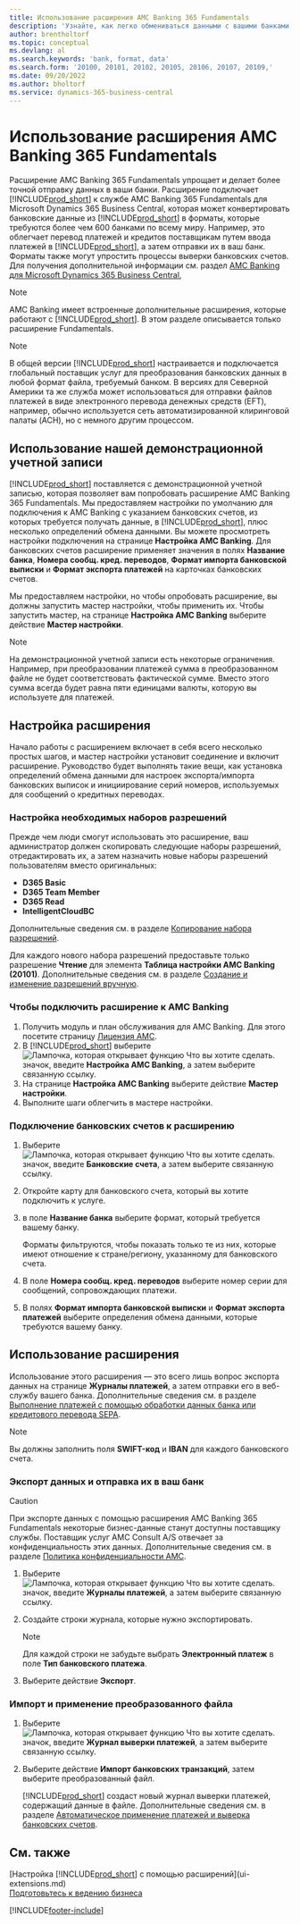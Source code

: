 ```yaml
---
title: Использование расширения AMC Banking 365 Fundamentals
description: 'Узнайте, как легко обмениваться данными с вашими банками, преобразовывая данные в нужный им формат.'
author: brentholtorf
ms.topic: conceptual
ms.devlang: al
ms.search.keywords: 'bank, format, data'
ms.search.form: '20100, 20101, 20102, 20105, 20106, 20107, 20109,'
ms.date: 09/20/2022
ms.author: bholtorf
ms.service: dynamics-365-business-central
---
```


# <a name="use-the-amc-banking-365-fundamentals-extension"></a>Использование расширения AMC Banking 365 Fundamentals

Расширение AMC Banking 365 Fundamentals упрощает и делает более точной отправку данных в ваши банки. Расширение подключает [!INCLUDE[prod_short](includes/prod_short.md)] к службе AMC Banking 365 Fundamentals для Microsoft Dynamics 365 Business Central, которая может конвертировать банковские данные из [!INCLUDE[prod_short](includes/prod_short.md)] в форматы, которые требуются более чем 600 банками по всему миру. Например, это облегчает перевод платежей и кредитов поставщикам путем ввода платежей в [!INCLUDE[prod_short](includes/prod_short.md)], а затем отправки их в ваш банк. Форматы также могут упростить процессы выверки банковских счетов. Для получения дополнительной информации см. раздел [AMC Banking для Microsoft Dynamics 365 Business Central](https://www.amcbanking.com/bc-fundamentals/),

> [!NOTE]
> AMC Banking имеет встроенные дополнительные расширения, которые работают с [!INCLUDE[prod_short](includes/prod_short.md)]. В этом разделе описывается только расширение Fundamentals.

> [!NOTE]
> В общей версии [!INCLUDE[prod_short](includes/prod_short.md)] настраивается и подключается глобальный поставщик услуг для преобразования банковских данных в любой формат файла, требуемый банком. В версиях для Северной Америки та же служба может использоваться для отправки файлов платежей в виде электронного перевода денежных средств (EFT), например, обычно используется сеть автоматизированной клиринговой палаты (ACH), но с немного другим процессом.

## <a name="use-our-demonstration-account"></a>Использование нашей демонстрационной учетной записи

[!INCLUDE[prod_short](includes/prod_short.md)] поставляется с демонстрационной учетной записью, которая позволяет вам попробовать расширение AMC Banking 365 Fundamentals. Мы предоставляем настройки по умолчанию для подключения к AMC Banking с указанием банковских счетов, из которых требуется получать данные, в [!INCLUDE[prod_short](includes/prod_short.md)], плюс несколько определений обмена данными. Вы можете просмотреть настройки подключения на странице **Настройка AMC Banking**. Для банковских счетов расширение применяет значения в полях **Название банка**, **Номера сообщ. кред. переводов**, **Формат импорта банковской выписки** и **Формат экспорта платежей** на карточках банковских счетов.

Мы предоставляем настройки, но чтобы опробовать расширение, вы должны запустить мастер настройки, чтобы применить их. Чтобы запустить мастер, на странице **Настройка AMC Banking** выберите действие **Мастер настройки**.

> [!NOTE]
> На демонстрационной учетной записи есть некоторые ограничения. Например, при преобразовании платежей сумма в преобразованном файле не будет соответствовать фактической сумме. Вместо этого сумма всегда будет равна пяти единицами валюты, которую вы используете для платежей.  

## <a name="setting-up-the-extension"></a>Настройка расширения

Начало работы с расширением включает в себя всего несколько простых шагов, и мастер настройки установит соединение и включит расширение. Руководство будет выполнять такие вещи, как установка определений обмена данными для настроек экспорта/импорта банковских выписок и инициирование серий номеров, используемых для сообщений о кредитных переводах.  

### <a name="to-set-up-the-required-permission-sets"></a>Настройка необходимых наборов разрешений

Прежде чем люди смогут использовать это расширение, ваш администратор должен скопировать следующие наборы разрешений, отредактировать их, а затем назначить новые наборы разрешений пользователям вместо оригинальных:

* **D365 Basic**
* **D365 Team Member**
* **D365 Read**
* **IntelligentCloudBC**

Дополнительные сведения см. в разделе [Копирование набора разрешений](ui-define-granular-permissions.md#copy-a-permission-set).

Для каждого нового набора разрешений предоставьте только разрешение **Чтение** для элемента **Таблица настройки AMC Banking (20101)**. Дополнительные сведения см. в разделе [Создание и изменение разрешений вручную](ui-define-granular-permissions.md#create-a-permission-set).

### <a name="to-connect-the-extension-to-amc-banking"></a>Чтобы подключить расширение к AMC Banking

1. Получить модуль и план обслуживания для AMC Banking. Для этого посетите страницу [Лицензия AMC](https://license.amcbanking.com/register).
2. В [!INCLUDE[prod_short](includes/prod_short.md)] выберите ![Лампочка, которая открывает функцию Что вы хотите сделать.](media/ui-search/search_small.png "Что вы хотите сделать") значок, введите **Настройка AMC Banking**, а затем выберите связанную ссылку.  
3. На странице **Настройка AMC Banking** выберите действие **Мастер настройки**.
4. Выполните шаги облегчить в мастере настройки.

### <a name="to-connect-bank-accounts-to-the-extension"></a>Подключение банковских счетов к расширению

1. Выберите ![Лампочка, которая открывает функцию Что вы хотите сделать.](media/ui-search/search_small.png "Что вы хотите сделать") значок, введите **Банковские счета**, а затем выберите связанную ссылку.
2. Откройте карту для банковского счета, который вы хотите подключить к услуге.
3. в поле **Название банка** выберите формат, который требуется вашему банку.  

   Форматы фильтруются, чтобы показать только те из них, которые имеют отношение к стране/региону, указанному для банковского счета.
4. В поле **Номера сообщ. кред. переводов** выберите номер серии для сообщений, сопровождающих платежи.
5. В полях **Формат импорта банковской выписки** и **Формат экспорта платежей** выберите определения обмена данными, которые требуются вашему банку.

## <a name="use-the-extension"></a>Использование расширения

Использование этого расширения — это всего лишь вопрос экспорта данных на странице **Журналы платежей**, а затем отправки его в веб-службу вашего банка. Дополнительные сведения см. в разделе [Выполнение платежей с помощью обработки данных банка или кредитового перевода SEPA](finance-make-payments-with-bank-data-conversion-service-or-sepa-credit-transfer.md).

> [!NOTE]
> Вы должны заполнить поля **SWIFT-код** и **IBAN** для каждого банковского счета.

### <a name="to-export-data-and-submit-it-to-your-bank"></a>Экспорт данных и отправка их в ваш банк

> [!CAUTION]  
> При экспорте данных с помощью расширения AMC Banking 365 Fundamentals некоторые бизнес-данные станут доступны поставщику службы. Поставщик услуг AMC Consult A/S отвечает за конфиденциальность этих данных. Дополнительные сведения см. в разделе [Политика конфиденциальности AMC](https://go.microsoft.com/fwlink/?LinkId=510158).

1. Выберите ![Лампочка, которая открывает функцию Что вы хотите сделать.](media/ui-search/search_small.png "Что вы хотите сделать") значок, введите **Журналы платежей**, а затем выберите связанную ссылку.
2. Создайте строки журнала, которые нужно экспортировать.  

   > [!NOTE]
   > Для каждой строки не забудьте выбрать **Электронный платеж** в поле **Тип банковского платежа**.
3. Выберите действие **Экспорт**.

### <a name="to-import-and-apply-the-converted-file"></a>Импорт и применение преобразованного файла

1. Выберите ![Лампочка, которая открывает функцию Что вы хотите сделать.](media/ui-search/search_small.png "Что вы хотите сделать") значок, введите **Журнал выверки платежей**, а затем выберите связанную ссылку.
2. Выберите действие **Импорт банковских транзакций**, затем выберите преобразованный файл.  

   [!INCLUDE[prod_short](includes/prod_short.md)] создаст новый журнал выверки платежей, содержащий данные в файле. Дополнительные сведения см. в разделе [Автоматическое применение платежей и выверка банковских счетов](receivables-apply-payments-auto-reconcile-bank-accounts.md).

## <a name="see-also"></a>См. также

[Настройка [!INCLUDE[prod_short](includes/prod_short.md)] с помощью расширений](ui-extensions.md)  
[Подготовьтесь к ведению бизнеса](ui-get-ready-business.md)  

[!INCLUDE[footer-include](includes/footer-banner.md)]
